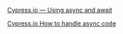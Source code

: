[Cypress.io — Using async and await](https://medium.com/@NicholasBoll/cypress-io-using-async-and-await-4034e9bab207)

[Cypress.io How to handle async code](https://stackoverflow.com/questions/49980311/cypress-io-how-to-handle-async-code)
